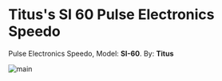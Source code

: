 # Titus's SI 60 Pulse Electronics Speedo
Pulse Electronics Speedo, Model: **SI-60**. By: **Titus**

![main](https://i.imgur.com/32pZ03z.png)
